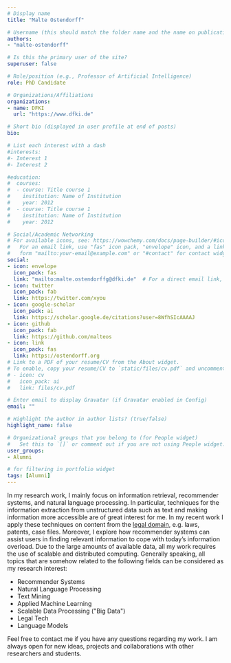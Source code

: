 ```yaml
---
# Display name
title: "Malte Ostendorff"

# Username (this should match the folder name and the name on publications)
authors:
- "malte-ostendorff"

# Is this the primary user of the site?
superuser: false

# Role/position (e.g., Professor of Artificial Intelligence)
role: PhD Candidate

# Organizations/Affiliations
organizations:
- name: DFKI
  url: "https://www.dfki.de"

# Short bio (displayed in user profile at end of posts)
bio:

# List each interest with a dash
#interests:
#- Interest 1
#- Interest 2

#education:
#  courses:
#  - course: Title course 1
#    institution: Name of Institution
#    year: 2012
#  - course: Title course 1
#    institution: Name of Institution
#    year: 2012

# Social/Academic Networking
# For available icons, see: https://wowchemy.com/docs/page-builder/#icons
#   For an email link, use "fas" icon pack, "envelope" icon, and a link in the
#   form "mailto:your-email@example.com" or "#contact" for contact widget.
social:
- icon: envelope
  icon_pack: fas
  link: "mailto:malte.ostendorffg@dfki.de"  # For a direct email link, use "mailto:test@example.org".
- icon: twitter
  icon_pack: fab
  link: https://twitter.com/xyou
- icon: google-scholar
  icon_pack: ai
  link: https://scholar.google.de/citations?user=8WfhSIcAAAAJ
- icon: github
  icon_pack: fab
  link: https://github.com/malteos
- icon: link
  icon_pack: fas
  link: https://ostendorff.org
# Link to a PDF of your resume/CV from the About widget.
# To enable, copy your resume/CV to `static/files/cv.pdf` and uncomment the lines below.
# - icon: cv
#   icon_pack: ai
#   link: files/cv.pdf

# Enter email to display Gravatar (if Gravatar enabled in Config)
email: ""

# Highlight the author in author lists? (true/false)
highlight_name: false

# Organizational groups that you belong to (for People widget)
#   Set this to `[]` or comment out if you are not using People widget.
user_groups:
- Alumni

# for filtering in portfolio widget
tags: [Alumni]
---
```


In my research work, I mainly focus on information retrieval, recommender systems, and natural language processing.
In particular, techniques for the information extraction from unstructured data such as text and making information more accessible are of great interest for me.
In my recent work I apply these techniques on content from the [legal domain](https://openlegaldata.io/), e.g. laws, patents, case files.
Moreover, I explore how recommender systems can assist users in finding relevant information to cope with today’s information overload.
Due to the large amounts of available data, all my work requires the use of scalable and distributed computing. Generally speaking, all topics that are somehow related to the following fields can be considered as my research interest:

*  Recommender Systems
*  Natural Language Processing
*  Text Mining
*  Applied Machine Learning
*  Scalable Data Processing ("Big Data")
*  Legal Tech
*  Language Models

Feel free to contact me if you have any questions regarding my work.
I am always open for new ideas, projects and collaborations with other researchers and students.
